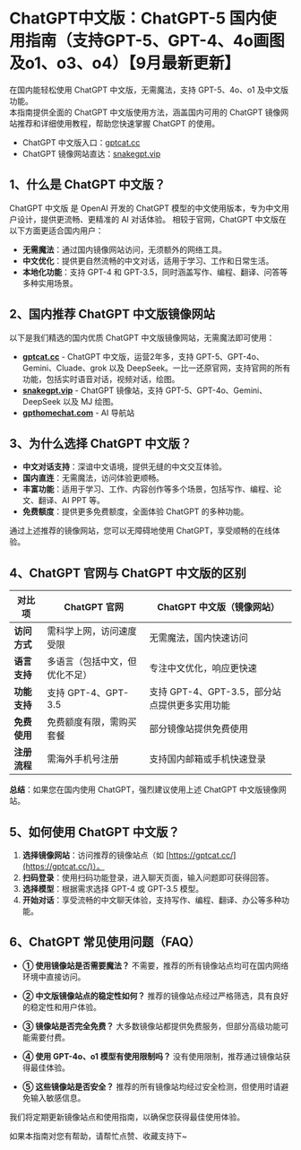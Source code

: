 # ChatGPT中文版：ChatGPT-5 国内使用指南（支持GPT-5、GPT-4、4o画图及o1、o3、o4）【9月最新更新】

在国内能轻松使用 ChatGPT 中文版，无需魔法，支持 GPT-5、4o、o1 及中文版功能。     
本指南提供全面的 ChatGPT 中文版使用方法，涵盖国内可用的 ChatGPT 镜像网站推荐和详细使用教程，帮助您快速掌握 ChatGPT 的使用。  

- ChatGPT 中文版入口：[gptcat.cc](https://gptcat.cc)
- ChatGPT 镜像网站直达：[snakegpt.vip](https://snakegpt.vip) 

## 1、什么是 ChatGPT 中文版？

ChatGPT 中文版 是 OpenAI 开发的 ChatGPT 模型的中文使用版本，专为中文用户设计，提供更流畅、更精准的 AI 对话体验。 相较于官网，ChatGPT 中文版在以下方面更适合国内用户：

- **无需魔法**：通过国内镜像网站访问，无须额外的网络工具。
- **中文优化**：提供更自然流畅的中文对话，适用于学习、工作和日常生活。
- **本地化功能**：支持 GPT-4 和 GPT-3.5，同时涵盖写作、编程、翻译、问答等多种实用场景。

## 2、国内推荐 ChatGPT 中文版镜像网站

以下是我们精选的国内优质 ChatGPT 中文版镜像网站，无需魔法即可使用：

- **[gptcat.cc](https://gptcat.cc)** - ChatGPT 中文版，运营2年多，支持 GPT-5、GPT-4o、Gemini、Cluade、grok 以及 DeepSeek。一比一还原官网，支持官网的所有功能，包括实时语音对话，视频对话，绘图。
- **[snakegpt.vip](https://snakegpt.vip)** - ChatGPT 镜像站，支持 GPT-5、GPT-4o、Gemini、DeepSeek 以及 MJ 绘图。
- **[gpthomechat.com](https://gpthomechat.com)** - AI 导航站

## 3、为什么选择 ChatGPT 中文版？

- **中文对话支持**：深谙中文语境，提供无缝的中文交互体验。
- **国内直连**：无需魔法，访问体验更顺畅。
- **丰富功能**：适用于学习、工作、内容创作等多个场景，包括写作、编程、论文、翻译、AI PPT 等。
- **免费额度**：提供更多免费额度，全面体验 ChatGPT 的多种功能。

通过上述推荐的镜像网站，您可以无障碍地使用 ChatGPT，享受顺畅的在线体验。

## 4、ChatGPT 官网与 ChatGPT 中文版的区别

| 对比项            | ChatGPT 官网                          | ChatGPT 中文版（镜像网站）                |
|-------------------|-------------------------------------|------------------------------------------|
| **访问方式**       | 需科学上网，访问速度受限             | 无需魔法，国内快速访问                    |
| **语言支持**       | 多语言（包括中文，但优化不足）        | 专注中文优化，响应更快速                  |
| **功能支持**       | 支持 GPT-4、GPT-3.5                  | 支持 GPT-4、GPT-3.5，部分站点提供更多实用功能 |
| **免费使用**       | 免费额度有限，需购买套餐              | 部分镜像站提供免费使用                   |
| **注册流程**       | 需海外手机号注册                      | 支持国内邮箱或手机快速登录               |

**总结**：如果您在国内使用 ChatGPT，强烈建议使用上述 ChatGPT 中文版镜像网站。

## 5、如何使用 ChatGPT 中文版？

1. **选择镜像网站**：访问推荐的镜像站点（如 [https://gptcat.cc/](https://gptcat.cc/)）。
2. **扫码登录**：使用扫码功能登录，进入聊天页面，输入问题即可获得回答。
3. **选择模型**：根据需求选择 GPT-4 或 GPT-3.5 模型。
4. **开始对话**：享受流畅的中文聊天体验，支持写作、编程、翻译、办公等多种功能。

## 6、ChatGPT 常见使用问题（FAQ）

- **① 使用镜像站是否需要魔法？**
  不需要，推荐的所有镜像站点均可在国内网络环境中直接访问。

- **② 中文版镜像站点的稳定性如何？**
  推荐的镜像站点经过严格筛选，具有良好的稳定性和用户体验。

- **③ 镜像站是否完全免费？**
  大多数镜像站都提供免费服务，但部分高级功能可能需要付费。

- **④ 使用 GPT-4o、o1 模型有使用限制吗？**
  没有使用限制，推荐通过镜像站获得最佳体验。

- **⑤ 这些镜像站是否安全？**
  推荐的所有镜像站均经过安全检测，但使用时请避免输入敏感信息。

我们将定期更新镜像站点和使用指南，以确保您获得最佳使用体验。

如果本指南对您有帮助，请帮忙点赞、收藏支持下~
